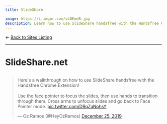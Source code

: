 ```yaml
---
title: SlideShare

image: https://i.imgur.com/vL0EmoR.jpg
description: Learn how to use SlideShare handsfree with the Handsfree Chrome Extension!
---
```


← [Back to Sites Listing](/browser/sites/)

---

# SlideShare.net

<div class="columns">
  <div class="column">
    <blockquote class="twitter-tweet"><p lang="en" dir="ltr">Here&#39;s a walkthrough on how to use SlideShare handsfree with the Handsfree Chrome Extension!<br><br>Use the face pointer to focus the slides, then use hands to transition through them. Cross arms to unfocus slides and go back to Face Pointer mode. <a href="https://t.co/DRqZaNohsY">pic.twitter.com/DRqZaNohsY</a></p>&mdash; Oz Ramos (@HeyOzRamos) <a href="https://twitter.com/HeyOzRamos/status/1209960821574389760?ref_src=twsrc%5Etfw">December 25, 2019</a></blockquote>
  </div>
</div>

<TweetLoader />
